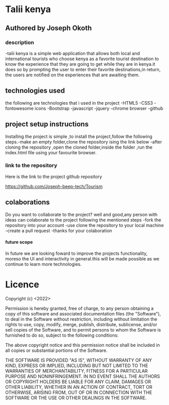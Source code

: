 # Talii kenya

## **Authored by Joseph Okoth**

### description
-talii kenya is a simple web application that allows both local and international tourists who choose kenya as a favorite tourist destination to know the experience that they are going to get while they are in kenya.it does so by prompting the user to enter their favorite destinations,in return, the users are notified on the experiences that are awaiting them.

## technologies used
the following are technologies that i used in the project
 -HTML5
 -CSS3
 -fontowesome icons
 -Bootstrap
 -javascript
 -jquery
 -chrome browser
 -github

## project setup instructions
Installing the project is simple ,to install the project,follow the following steps.-make an empty folder,clone the repository ising the link below
 -after cloning the repository ,open the cloned folder,inside the folder ,run the index.html file using your favourite browser.
 
### link to the repository
 Here is the link to the project github repository 

https://github.com/Joseph-beep-tech/Tourism


## colaborations
Do you want to collaborate to the project? well and good,any person with ideas can colaborate to the project following the mentioned steps
 -fork the repository into your account
 -use clone the repository to your local machine 
 -create a pull request
 -thanks for your colaboration
 
#### future scope
In future we are looking foward to improve the projects functionality, moreso the UI and interactivity in general.this will be made possible as we continue to learn more technologies.

# Licence
Copyright (c) <2022> <Joseph-beep-tech>

Permission is hereby granted, free of charge, to any person obtaining a copy
of this software and associated documentation files (the "Software"), to deal
in the Software without restriction, including without limitation the rights
to use, copy, modify, merge, publish, distribute, sublicense, and/or sell
copies of the Software, and to permit persons to whom the Software is
furnished to do so, subject to the following conditions:

The above copyright notice and this permission notice shall be included in all
copies or substantial portions of the Software.

THE SOFTWARE IS PROVIDED "AS IS", WITHOUT WARRANTY OF ANY KIND, EXPRESS OR
IMPLIED, INCLUDING BUT NOT LIMITED TO THE WARRANTIES OF MERCHANTABILITY,
FITNESS FOR A PARTICULAR PURPOSE AND NONINFRINGEMENT. IN NO EVENT SHALL THE
AUTHORS OR COPYRIGHT HOLDERS BE LIABLE FOR ANY CLAIM, DAMAGES OR OTHER
LIABILITY, WHETHER IN AN ACTION OF CONTRACT, TORT OR OTHERWISE, ARISING FROM,
OUT OF OR IN CONNECTION WITH THE SOFTWARE OR THE USE OR OTHER DEALINGS IN THE
SOFTWARE.